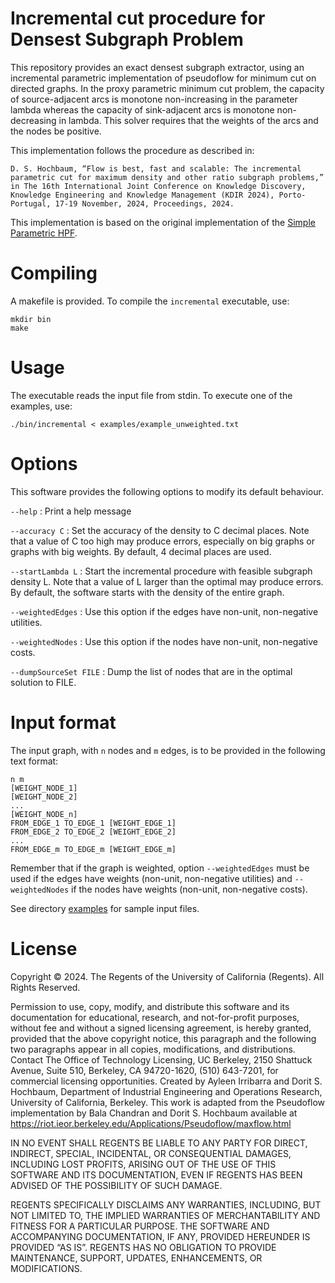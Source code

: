 # Incremental cut procedure for Densest Subgraph Problem

This repository provides an exact densest subgraph extractor, using an incremental parametric implementation of pseudoflow for minimum cut on directed graphs. In the proxy parametric minimum cut problem, the capacity of source-adjacent arcs is monotone non-increasing in the parameter lambda whereas the capacity of sink-adjacent arcs is monotone non-decreasing in lambda. This solver requires that the weights of the arcs and the nodes be positive.

This implementation follows the procedure as described in:

    D. S. Hochbaum, “Flow is best, fast and scalable: The incremental parametric cut for maximum density and other ratio subgraph problems,” in The 16th International Joint Conference on Knowledge Discovery, Knowledge Engineering and Knowledge Management (KDIR 2024), Porto-Portugal, 17-19 November, 2024, Proceedings, 2024.

This implementation is based on the original implementation of the [Simple Parametric HPF](https://riot.ieor.berkeley.edu/Applications/Pseudoflow/parametric.html).

# Compiling

A makefile is provided. To compile the `incremental` executable, use:

```
mkdir bin
make
```

# Usage

The executable reads the input file from stdin. To execute one of the examples, use:
```
./bin/incremental < examples/example_unweighted.txt
```

# Options

This software provides the following options to modify its default behaviour.

`--help` : Print a help message

`--accuracy C` : Set the accuracy of the density to C decimal places. Note that a value of C too high may produce errors, especially on big graphs or graphs with big weights. By default, 4 decimal places are used.

`--startLambda L` : Start the incremental procedure with feasible subgraph density L. Note that a value of L larger than the optimal may produce errors. By default, the software starts with the density of the entire graph.

`--weightedEdges` : Use this option if the edges have non-unit, non-negative utilities.

`--weightedNodes` : Use this option if the nodes have non-unit, non-negative costs.

`--dumpSourceSet FILE` : Dump the list of nodes that are in the optimal solution to FILE.

# Input format

The input graph, with ``n`` nodes and ``m`` edges, is to be provided in the following text format:

```
n m
[WEIGHT_NODE_1]
[WEIGHT_NODE_2]
...
[WEIGHT_NODE_n]
FROM_EDGE_1 TO_EDGE_1 [WEIGHT_EDGE_1]
FROM_EDGE_2 TO_EDGE_2 [WEIGHT_EDGE_2]
...
FROM_EDGE_m TO_EDGE_m [WEIGHT_EDGE_m]
```

Remember that if the graph is weighted, option `--weightedEdges` must be used if the edges have weights (non-unit, non-negative utilities) and `--weightedNodes` if the nodes have weights (non-unit, non-negative costs).

See directory [examples](examples) for sample input files.

# License

Copyright © 2024. The Regents of the University of California (Regents). All Rights Reserved.

Permission to use, copy, modify, and distribute this software and its documentation for educational, research, and not-for-profit purposes, without fee and without a signed licensing agreement, is hereby granted, provided that the above copyright notice, this paragraph and the following two paragraphs appear in all copies, modifications, and distributions. Contact The Office of Technology Licensing, UC Berkeley, 2150 Shattuck Avenue, Suite 510, Berkeley, CA 94720-1620, (510) 643-7201, for commercial licensing opportunities. Created by Ayleen Irribarra and Dorit S. Hochbaum, Department of Industrial Engineering and Operations Research, University of California, Berkeley. This work is adapted from the Pseudoflow implementation by Bala Chandran and Dorit S. Hochbaum available at https://riot.ieor.berkeley.edu/Applications/Pseudoflow/maxflow.html

IN NO EVENT SHALL REGENTS BE LIABLE TO ANY PARTY FOR DIRECT, INDIRECT, SPECIAL, INCIDENTAL, OR CONSEQUENTIAL DAMAGES, INCLUDING LOST PROFITS, ARISING OUT OF THE USE OF THIS SOFTWARE AND ITS DOCUMENTATION, EVEN IF REGENTS HAS BEEN ADVISED OF THE POSSIBILITY OF SUCH DAMAGE.

REGENTS SPECIFICALLY DISCLAIMS ANY WARRANTIES, INCLUDING, BUT NOT LIMITED TO, THE IMPLIED WARRANTIES OF MERCHANTABILITY AND FITNESS FOR A PARTICULAR PURPOSE. THE SOFTWARE AND ACCOMPANYING DOCUMENTATION, IF ANY, PROVIDED HEREUNDER IS PROVIDED “AS IS”. REGENTS HAS NO OBLIGATION TO PROVIDE MAINTENANCE, SUPPORT, UPDATES, ENHANCEMENTS, OR MODIFICATIONS.
